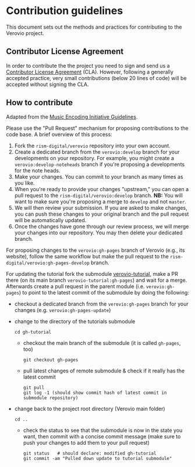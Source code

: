 # Contribution guidelines

This document sets out the methods and practices for contributing to the Verovio project.

## Contributor License Agreement

In order to contribute the the project you need to sign and send us a [Contributor License Agreement](https://rism.digital/resources/verovio-cla.pdf) (CLA). However, following a generally accepted practice, very small contributions (below 20 lines of code) will be accepted without signing the CLA.

## How to contribute

Adapted from the [Music Encoding Initiative Guidelines](https://raw.githubusercontent.com/music-encoding/music-encoding/master/CONTRIBUTING.md).

Please use the "Pull Request" mechanism for proposing contributions to the code base. A brief overview of this process:

 1. Fork the `rism-digital/verovio` repository into your own account.
 2. Create a dedicated branch from the `verovio:develop` branch for your developments on your repository. For example, you might create a `verovio:develop-noteheads` branch if you're proposing a developments for the note heads.
 3. Make your changes. You can commit to your branch as many times as you like.
 4. When you're ready to provide your changes "upstream," you can open a pull request to the `rism-digital/verovio:develop` branch. **NB:** You will want to make sure you're proposing a merge to `develop` and not `master`.
 5. We will then review your submission. If you are asked to make changes, you can push these changes to your original branch and the pull request will be automatically updated.
 6. Once the changes have gone through our review process, we will merge your changes into our repository. You may then delete your dedicated branch.
 
For proposing changes to the `verovio:gh-pages` branch of Verovio (e.g., its website), follow the same workflow but make the pull request to the `rism-digital/verovio:gh-pages-develop` branch.

For updating the tutorial fork the submodule [verovio-tutorial](https://github.com/rism-digital/verovio-tutorial), make a PR there (on its main branch `verovio-tutorial:gh-pages`) and wait for a merge. Afterwards create a pull request in the parent module (i.e. `verovio:gh-pages`) to point to the latest commit of the submodule by doing the following: 

- checkout a dedicated branch from the `verovio:gh-pages` branch for your changes (e.g. `verovio:gh-pages-update`)

- change to the directory of the tutorials submodule
    ```
    cd gh-tutorial
    ```

    - checkout the main branch of the submodule (it is called `gh-pages`, too)
        ```
        git checkout gh-pages
        ```
    
    - pull latest changes of remote submodule & check if it really has the latest commit
        ```
        git pull
        git log -1 (should show commit hash of latest commit in submodule repository)
        ```
    
- change back to the project root directory (Verovio main folder)
    ```
    cd ..
    ```

    - check the status to see that the submodule is now in the state you want, then commit with a concise commit message (make sure to push your changes to add them to your pull request)
        ```
        git status   # should declare: modified gh-tutorial
        git commit -am "Pulled down update to tutorial submodule"
        ```